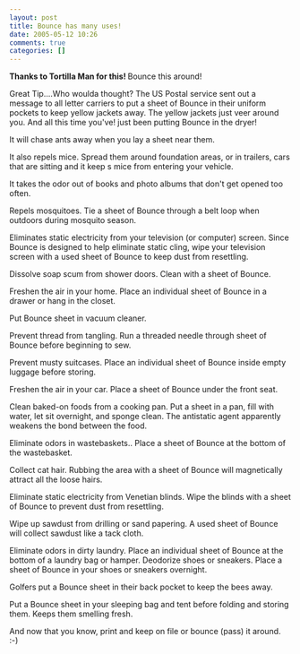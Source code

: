 ```yaml
---
layout: post
title: Bounce has many uses!
date: 2005-05-12 10:26
comments: true
categories: []
---
```

<b>Thanks to Tortilla Man for this!
</b>
Bounce this around!

Great Tip....Who woulda thought? The US Postal service sent out a message to
all letter carriers to put a sheet of Bounce in their uniform pockets to
keep yellow jackets away. The yellow jackets just veer around you. And all
this time you've! just been putting Bounce in the dryer!

It will chase ants away when you lay a sheet near them.

It also repels mice. Spread them around foundation areas, or in trailers,
cars that are sitting and it keep s mice from entering your vehicle.

It takes the odor out of books and photo albums that don't get opened too
often.

Repels mosquitoes. Tie a sheet of Bounce through a belt loop when outdoors
during mosquito season.

Eliminates static electricity from your television (or computer) screen.
Since Bounce is designed to help eliminate static cling, wipe your
television screen with a used sheet of Bounce to keep dust from resettling.

Dissolve soap scum from shower doors. Clean with a sheet of Bounce.

Freshen the air in your home. Place an individual sheet of Bounce in a
drawer or hang in the closet.

Put Bounce sheet in vacuum cleaner.

Prevent thread from tangling. Run a threaded needle through sheet of Bounce
before beginning to sew.

Prevent musty suitcases. Place an individual sheet of Bounce inside empty
luggage before storing.

Freshen the air in your car. Place a sheet of Bounce under the front seat.

Clean baked-on foods from a cooking pan. Put a sheet in a pan, fill with
water, let sit overnight, and sponge clean. The antistatic agent apparently
weakens the bond between the food.

Eliminate odors in wastebaskets.. Place a sheet of Bounce at the bottom of
the wastebasket.

Collect cat hair. Rubbing the area with a sheet of Bounce will magnetically
attract all the loose hairs.

Eliminate static electricity from Venetian blinds. Wipe the blinds with a
sheet of Bounce to prevent dust from resettling.

Wipe up sawdust from drilling or sand papering. A used sheet of Bounce will
collect sawdust like a tack cloth.

Eliminate odors in dirty laundry. Place an individual sheet of Bounce at the
bottom of a laundry bag or hamper.
Deodorize shoes or sneakers. Place a sheet of Bounce in your shoes or
sneakers overnight.

Golfers put a Bounce sheet in their back pocket to keep the bees away.

Put a Bounce sheet in your sleeping bag and tent before folding and storing
them. Keeps them smelling fresh.

And now that you know, print and keep on file or bounce (pass) it around.
:-)
